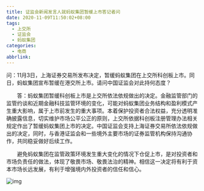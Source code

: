 ```yaml
---
title: 证监会新闻发言人就蚂蚁集团暂缓上市答记者问
date: 2020-11-09T11:50:02+08:00
tags:
  - 上交所
  - 证监会
  - 蚂蚁集团
categories:
  - 电商
abbrlink:
---
```


问：11月3日，上海证券交易所发布决定，暂缓蚂蚁集团在上交所科创板上市。同日，蚂蚁集团宣布暂缓在港交所上市。请问中国证监会对此持何态度？

　　答：蚂蚁集团暂缓科创板上市是上交所依法依规做出的决定。金融监管部门的监管约谈和近期金融科技监管环境的变化，可能对蚂蚁集团业务结构和盈利模式产生重大影响，属于上市前发生的重大事项。本着保护投资者合法权益，充分透明准确披露信息，切实维护市场公平公正的原则，上交所依据科创板注册管理办法相关规定作出了暂缓蚂蚁集团上市的决定。中国证监会支持上海证券交易所依法依规做出的决定，同时，与香港证监会和一些境外主要市场的证券监管机构保持沟通协作，共同稳妥做好后续工作。

　　避免蚂蚁集团在监管政策环境发生重大变化的情况下仓促上市，是对投资者和市场负责任的做法，体现了敬畏市场、敬畏法治的精神。相信这一决定将有利于资本市场长远发展，有利于增强境内外投资者的信任和信心。

![img](https://cdn.jsdelivr.net/gh/yakeing/Documentation@main/Hexo/images/5efc-kcpxnwv3479416.jpg)
